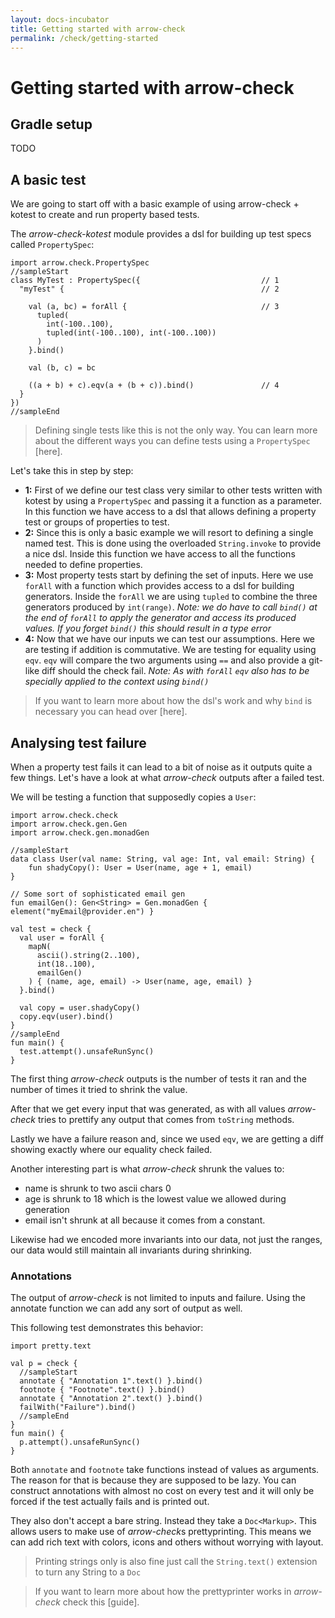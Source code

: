 ```yaml
---
layout: docs-incubator
title: Getting started with arrow-check
permalink: /check/getting-started
---
```


# Getting started with arrow-check

## Gradle setup

TODO

## A basic test

We are going to start off with a basic example of using arrow-check + kotest to create and run property based tests.

The *arrow-check-kotest* module provides a dsl for building up test specs called `PropertySpec`:
```kotlin:ank
import arrow.check.PropertySpec
//sampleStart
class MyTest : PropertySpec({                           // 1
  "myTest" {                                            // 2
    
    val (a, bc) = forAll {                              // 3
      tupled(
        int(-100..100),
        tupled(int(-100..100), int(-100..100))
      )
    }.bind()

    val (b, c) = bc

    ((a + b) + c).eqv(a + (b + c)).bind()               // 4
  }
})
//sampleEnd
```

> Defining single tests like this is not the only way. You can learn more about the different ways you can define tests using a `PropertySpec` [here].

Let's take this in step by step:
- **1:** First of we define our test class very similar to other tests written with kotest by using a `PropertySpec` and passing it a function as a parameter.
In this function we have access to a dsl that allows defining a property test or groups of properties to test.
- **2:** Since this is only a basic example we will resort to defining a single named test.
This is done using the overloaded `String.invoke` to provide a nice dsl. Inside this function we have access to all the functions needed to define properties.
- **3:** Most property tests start by defining the set of inputs. Here we use `forAll` with a function which provides access to a dsl for building generators.
Inside the `forAll` we are using `tupled` to combine the three generators produced by `int(range)`.
*Note: we do have to call `bind()` at the end of `forAll` to apply the generator and access its produced values. If you forget `bind()` this should result in a type error*
- **4:** Now that we have our inputs we can test our assumptions. Here we are testing if addition is commutative.
We are testing for equality using `eqv`. `eqv` will compare the two arguments using `==` and also provide a git-like diff should the check fail.
*Note: As with `forAll` `eqv` also has to be specially applied to the context using `bind()`*

> If you want to learn more about how the dsl's work and why `bind` is necessary you can head over [here].

## Analysing test failure

When a property test fails it can lead to a bit of noise as it outputs quite a few things.
Let's have a look at what *arrow-check* outputs after a failed test.

We will be testing a function that supposedly copies a `User`:
```kotlin:ank:playground
import arrow.check.check
import arrow.check.gen.Gen
import arrow.check.gen.monadGen

//sampleStart
data class User(val name: String, val age: Int, val email: String) {
    fun shadyCopy(): User = User(name, age + 1, email)
}

// Some sort of sophisticated email gen
fun emailGen(): Gen<String> = Gen.monadGen { element("myEmail@provider.en") }

val test = check {
  val user = forAll {
    mapN(
      ascii().string(2..100),
      int(18..100),
      emailGen()
    ) { (name, age, email) -> User(name, age, email) }
  }.bind()
   
  val copy = user.shadyCopy()
  copy.eqv(user).bind()  
}
//sampleEnd
fun main() {
  test.attempt().unsafeRunSync()
}
``` 
The first thing *arrow-check* outputs is the number of tests it ran and the number of times it tried to shrink the value.

After that we get every input that was generated, as with all values *arrow-check* tries to prettify any output that comes from `toString` methods.

Lastly we have a failure reason and, since we used `eqv`, we are getting a diff showing exactly where our equality check failed.

Another interesting part is what *arrow-check* shrunk the values to:
- name is shrunk to two ascii chars 0
- age is shrunk to 18 which is the lowest value we allowed during generation
- email isn't shrunk at all because it comes from a constant.

Likewise had we encoded more invariants into our data, not just the ranges, our data would still maintain all invariants during shrinking.

### Annotations

The output of *arrow-check* is not limited to inputs and failure. Using the annotate function we can add any sort of output as well.

This following test demonstrates this behavior:
```kotlin:ank:playground
import pretty.text

val p = check {
  //sampleStart
  annotate { "Annotation 1".text() }.bind()
  footnote { "Footnote".text() }.bind()
  annotate { "Annotation 2".text() }.bind()
  failWith("Failure").bind()
  //sampleEnd
}
fun main() {
  p.attempt().unsafeRunSync()
}
```
Both `annotate` and `footnote` take functions instead of values as arguments. The reason for that is because they are supposed to be lazy.
You can construct annotations with almost no cost on every test and it will only be forced if the test actually fails and is printed out.

They also don't accept a bare string. Instead they take a `Doc<Markup>`.
This allows users to make use of *arrow-check*s prettyprinting. This means we can add rich text with colors, icons and others without worrying with layout.
> Printing strings only is also fine just call the `String.text()` extension to turn any String to a `Doc`

> If you want to learn more about how the prettyprinter works in *arrow-check* check this [guide].

## 
